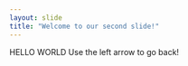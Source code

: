 ```yaml
---
layout: slide
title: "Welcome to our second slide!"
---
```

HELLO WORLD
Use the left arrow to go back!